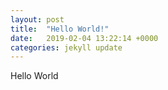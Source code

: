 ```yaml
---
layout: post
title:  "Hello World!"
date:   2019-02-04 13:22:14 +0000
categories: jekyll update
---
```


Hello World